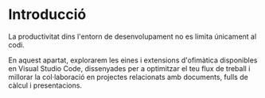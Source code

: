 # Introducció

La productivitat dins l'entorn de desenvolupament no es limita únicament al codi.

En aquest apartat, explorarem les eines i extensions d'ofimàtica disponibles en Visual Studio Code, dissenyades per a optimitzar el teu flux de treball i millorar la col·laboració en projectes relacionats amb documents, fulls de càlcul i presentacions.